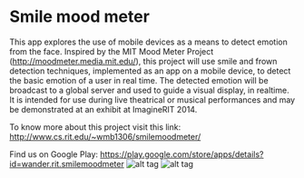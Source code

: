 Smile mood meter
==============



This app explores the use of mobile devices as a means to detect emotion from the face. Inspired by the MIT Mood Meter Project (http://moodmeter.media.mit.edu/), this project will use smile and frown detection techniques, implemented as an app on a mobile device, to detect the basic emotion of a user in real time. The detected emotion will be broadcast to a global server and used to guide a visual display, in realtime. It is intended for use during live theatrical or musical performances and may be demonstrated at an exhibit at ImagineRIT 2014.


To know more about this project visit this link: http://www.cs.rit.edu/~wmb1306/smilemoodmeter/

Find us on Google Play:
https://play.google.com/store/apps/details?id=wander.rit.smilemoodmeter
![alt tag](http://www.cs.rit.edu/~wmb1306/smilemoodmeter/logo.png)
![alt tag](http://www.cs.rit.edu/~wmb1306/smilemoodmeter/QRURL.png)
